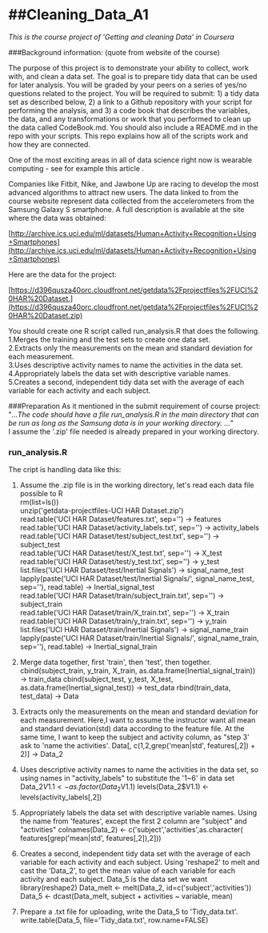 ##Cleaning_Data_A1
================

*This is the course project of 'Getting and cleaning Data' in Coursera*

###Background information: (quote from website of the course)

The purpose of this project is to demonstrate your ability to collect, work with, and clean a data set. The goal is to prepare tidy data that can be used for later analysis. You will be graded by your peers on a series of yes/no questions related to the project. You will be required to submit: 1) a tidy data set as described below, 2) a link to a Github repository with your script for performing the analysis, and 3) a code book that describes the variables, the data, and any transformations or work that you performed to clean up the data called CodeBook.md. You should also include a README.md in the repo with your scripts. This repo explains how all of the scripts work and how they are connected.  

One of the most exciting areas in all of data science right now is wearable computing - see for example this article .   

Companies like Fitbit, Nike, and Jawbone Up are racing to develop the most advanced algorithms to attract new users. The data linked to from the course website represent data collected from the accelerometers from the Samsung Galaxy S smartphone. A full description is available at the site where the data was obtained:  

[http://archive.ics.uci.edu/ml/datasets/Human+Activity+Recognition+Using+Smartphones](http://archive.ics.uci.edu/ml/datasets/Human+Activity+Recognition+Using+Smartphones)  

Here are the data for the project:  

[https://d396qusza40orc.cloudfront.net/getdata%2Fprojectfiles%2FUCI%20HAR%20Dataset.](https://d396qusza40orc.cloudfront.net/getdata%2Fprojectfiles%2FUCI%20HAR%20Dataset.zip)  

 You should create one R script called run_analysis.R that does the following.  
1.Merges the training and the test sets to create one data set.  
2.Extracts only the measurements on the mean and standard deviation for each measurement.  
3.Uses descriptive activity names to name the activities in the data set.  
4.Appropriately labels the data set with descriptive variable names.  
5.Creates a second, independent tidy data set with the average of each variable for each activity and each subject.

###Preparation
As it mentioned in the submit requirement of course project: 
"*...The code should have a file run_analysis.R in the main directory that can be run as long as the Samsung data is in your working directory. ...*"  
I assume the '.zip' file needed is already prepared in your working directory.

### run_analysis.R
The cript is handling data like this:

1. Assume the .zip file is in the working directory, let's read each data file possible to R  
rm(list=ls())  
unzip('getdata-projectfiles-UCI HAR Dataset.zip')  
read.table('UCI HAR Dataset/features.txt', sep='') -> features  
read.table('UCI HAR Dataset/activity_labels.txt', sep='') -> activity_labels  
read.table('UCI HAR Dataset/test/subject_test.txt', sep='') -> subject_test  
read.table('UCI HAR Dataset/test/X_test.txt', sep='') -> X_test  
read.table('UCI HAR Dataset/test/y_test.txt', sep='') -> y_test  
list.files('UCI HAR Dataset/test/Inertial Signals') -> signal_name_test  
lapply(paste('UCI HAR Dataset/test/Inertial Signals/', signal_name_test, sep=''), 
       read.table) -> Inertial_signal_test  
read.table('UCI HAR Dataset/train/subject_train.txt', sep='') -> subject_train  
read.table('UCI HAR Dataset/train/X_train.txt', sep='') -> X_train  
read.table('UCI HAR Dataset/train/y_train.txt', sep='') -> y_train  
list.files('UCI HAR Dataset/train/Inertial Signals') -> signal_name_train  
lapply(paste('UCI HAR Dataset/train/Inertial Signals/', signal_name_train, sep=''), 
       read.table) -> Inertial_signal_train  

2. Merge data together, first 'train', then 'test', then together.
cbind(subject_train, y_train, X_train, as.data.frame(Inertial_signal_train)) -> 
    train_data
cbind(subject_test, y_test, X_test, as.data.frame(Inertial_signal_test)) -> 
    test_data
rbind(train_data, test_data) -> Data

3. Extracts only the measurements on the mean and standard deviation for each measurement. Here,I want to assume the instructor want all mean and standard deviation(std) data according to the feature file. At the same time, I want to keep the subject and activity column, as "step 3' ask to 'name the activities'.
Data[, c(1,2,grep('mean|std', features[,2]) + 2)] -> Data_2

4. Uses descriptive activity names to name the activities in the data set, so using names in "activity_labels" to substitute the '1~6' in data set
Data_2$V1.1 <- as.factor(Data_2$V1.1)
levels(Data_2$V1.1) <- levels(activity_labels[,2])

5. Appropriately labels the data set with descriptive variable names. Using the name from 'features', except the first 2 column are "subject" and "activities"
colnames(Data_2) <- c('subject','activities',as.character(
    features[grep('mean|std', features[,2]),2]))

6. Creates a second, independent tidy data set with the average of each variable for each activity and each subject. Using 'reshape2' to melt and cast the 'Data_2', to get the mean value of each variable for each activity and each subject. Data_5 is the data set we want
library(reshape2)
Data_melt <- melt(Data_2, id=c('subject','activities'))
Data_5 <- dcast(Data_melt, subject + activities ~ variable, mean)

7. Prepare a .txt file for uploading, write the Data_5 to 'Tidy_data.txt'.
write.table(Data_5, file='Tidy_data.txt', row.name=FALSE)













